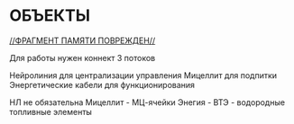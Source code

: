 # ОБЪЕКТЫ
[//ФРАГМЕНТ ПАМЯТИ ПОВРЕЖДЕН//](./DIR_00_МЕТА/m_memory_loss.md)

Для работы нужен коннект 3 потоков

Нейролиния для централизации управления
Мицеллит для подпитки
Энергетические кабели для функционирования

НЛ не обязательна
Мицеллит - МЦ-ячейки
Энегия - ВТЭ - водородные топливные элементы